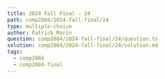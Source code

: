 ```yaml
---
title: 2024 Fall Final - 24
path: comp2804/2024-fall-final/24
type: multiple-choice
author: Patrick Morin
question: comp2804/2024-fall-final/24/question.ts
solution: comp2804/2024-fall-final/24/solution.md
tags:
  - comp2804
  - comp2804-final
---
```


